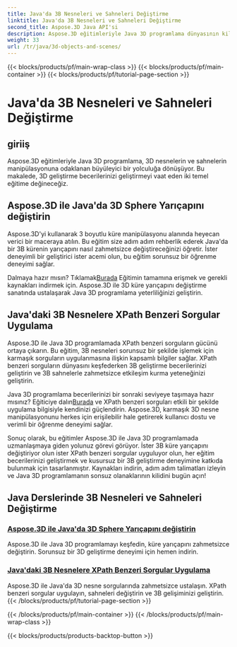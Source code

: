 ```yaml
---
title: Java'da 3B Nesneleri ve Sahneleri Değiştirme
linktitle: Java'da 3B Nesneleri ve Sahneleri Değiştirme
second_title: Aspose.3D Java API'si
description: Aspose.3D eğitimleriyle Java 3D programlama dünyasının kilidini açın. Kusursuz 3D geliştirme için küre yarıçapını değiştirmeyi ve XPath benzeri sorguları zahmetsizce uygulamayı öğrenin.
weight: 33
url: /tr/java/3d-objects-and-scenes/
---
```


{{< blocks/products/pf/main-wrap-class >}}
{{< blocks/products/pf/main-container >}}
{{< blocks/products/pf/tutorial-page-section >}}

# Java'da 3B Nesneleri ve Sahneleri Değiştirme

## giriiş

Aspose.3D eğitimleriyle Java 3D programlama, 3D nesnelerin ve sahnelerin manipülasyonuna odaklanan büyüleyici bir yolculuğa dönüşüyor. Bu makalede, 3D geliştirme becerilerinizi geliştirmeyi vaat eden iki temel eğitime değineceğiz.

## Aspose.3D ile Java'da 3D Sphere Yarıçapını değiştirin
Aspose.3D'yi kullanarak 3 boyutlu küre manipülasyonu alanında heyecan verici bir maceraya atılın. Bu eğitim size adım adım rehberlik ederek Java'da bir 3B kürenin yarıçapını nasıl zahmetsizce değiştireceğinizi öğretir. İster deneyimli bir geliştirici ister acemi olun, bu eğitim sorunsuz bir öğrenme deneyimi sağlar.

 Dalmaya hazır mısın? Tıklamak[Burada](./modify-sphere-radius/) Eğitimin tamamına erişmek ve gerekli kaynakları indirmek için. Aspose.3D ile 3D küre yarıçapını değiştirme sanatında ustalaşarak Java 3D programlama yeterliliğinizi geliştirin.

## Java'daki 3B Nesnelere XPath Benzeri Sorgular Uygulama
Aspose.3D ile Java 3D programlamada XPath benzeri sorguların gücünü ortaya çıkarın. Bu eğitim, 3B nesneleri sorunsuz bir şekilde işlemek için karmaşık sorguların uygulanmasına ilişkin kapsamlı bilgiler sağlar. XPath benzeri sorguların dünyasını keşfederken 3B geliştirme becerilerinizi geliştirin ve 3B sahnelerle zahmetsizce etkileşim kurma yeteneğinizi geliştirin.

 Java 3D programlama becerilerinizi bir sonraki seviyeye taşımaya hazır mısınız? Eğiticiye dalın[Burada](./xpath-like-object-queries/) ve XPath benzeri sorguları etkili bir şekilde uygulama bilgisiyle kendinizi güçlendirin. Aspose.3D, karmaşık 3D nesne manipülasyonunu herkes için erişilebilir hale getirerek kullanıcı dostu ve verimli bir öğrenme deneyimi sağlar.

Sonuç olarak, bu eğitimler Aspose.3D ile Java 3D programlamada uzmanlaşmaya giden yolunuz görevi görüyor. İster 3B küre yarıçapını değiştiriyor olun ister XPath benzeri sorgular uyguluyor olun, her eğitim becerilerinizi geliştirmek ve kusursuz bir 3B geliştirme deneyimine katkıda bulunmak için tasarlanmıştır. Kaynakları indirin, adım adım talimatları izleyin ve Java 3D programlamanın sonsuz olanaklarının kilidini bugün açın!
## Java Derslerinde 3B Nesneleri ve Sahneleri Değiştirme
### [Aspose.3D ile Java'da 3D Sphere Yarıçapını değiştirin](./modify-sphere-radius/)
Aspose.3D ile Java 3D programlamayı keşfedin, küre yarıçapını zahmetsizce değiştirin. Sorunsuz bir 3D geliştirme deneyimi için hemen indirin.
### [Java'daki 3B Nesnelere XPath Benzeri Sorgular Uygulama](./xpath-like-object-queries/)
Aspose.3D ile Java'da 3D nesne sorgularında zahmetsizce ustalaşın. XPath benzeri sorgular uygulayın, sahneleri değiştirin ve 3B gelişiminizi geliştirin.
{{< /blocks/products/pf/tutorial-page-section >}}

{{< /blocks/products/pf/main-container >}}
{{< /blocks/products/pf/main-wrap-class >}}

{{< blocks/products/products-backtop-button >}}

